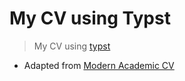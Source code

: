 # My CV using Typst

> My CV using [typst](https://typst.app)

- Adapted from [Modern Academic CV](https://github.com/bpkleer/typst-modern-acad-cv)
